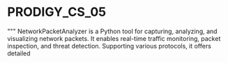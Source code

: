 # PRODIGY_CS_05
""" NetworkPacketAnalyzer is a Python tool for capturing, analyzing, and visualizing network packets. It enables real-time traffic monitoring, packet inspection, and threat detection. Supporting various protocols, it offers detailed
